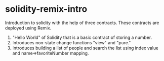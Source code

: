 # solidity-remix-intro

Introduction to solidity with the help of three contracts. These contracts are deployed using Remix.

1. "Hello World" of Solidity that is a basic contract of storing a number.
2. Introduces non-state change functions "view" and "pure."
3. Introduces building a list of people and search the list using index value and name=>favoriteNumber mapping.
